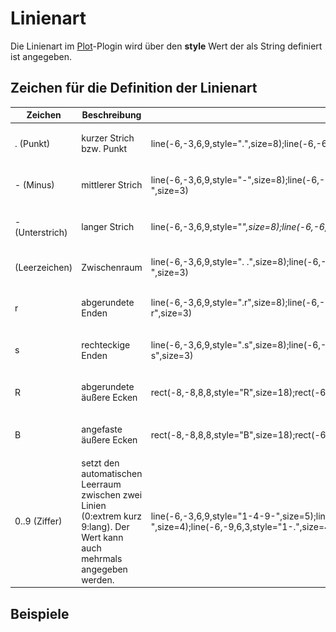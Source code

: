 # Linienart
Die Linienart im [Plot](../Plot/index.md)-Plogin wird über den **style** Wert der als String definiert ist angegeben. 

##  Zeichen für die Definition der Linienart 


| Zeichen         | Beschreibung                                                                                                                | Beispiel                                                                                                       | Graph                                                                       |
|-----------------|-----------------------------------------------------------------------------------------------------------------------------|----------------------------------------------------------------------------------------------------------------|-----------------------------------------------------------------------------|
| . (Punkt)       | kurzer Strich bzw. Punkt                                                                                                    | line(-6,-3,6,9,style=".",size=8);line(-6,-6,6,6,style="2.",size=8);line(-6,-9,6,3,style="6.",size=8)           | <br>![100px-ClipCapIt-200520-085034.PNG](100px-ClipCapIt-200520-085034.PNG) |
| - (Minus)       | mittlerer Strich                                                                                                            | line(-6,-3,6,9,style="-",size=8);line(-6,-6,6,6,style="-",size=3);line(-6,-9,6,3,style="9-",size=3)            | <br>![100px-ClipCapIt-200520-085211.PNG](100px-ClipCapIt-200520-085211.PNG) |
| - (Unterstrich) | langer Strich                                                                                                               | line(-6,-3,6,9,style="_",size=8);line(-6,-6,6,6,style="_",size=3);line(-6,-9,6,3,style="9_",size=3)            | <br>![100px-ClipCapIt-200520-085402.PNG](100px-ClipCapIt-200520-085402.PNG) |
| (Leerzeichen)   | Zwischenraum                                                                                                                | line(-6,-3,6,9,style=". .",size=8);line(-6,-6,6,6,style=". ",size=8);line(-6,-9,6,3,style="- ",size=3)         | <br>![100px-ClipCapIt-200520-085610.PNG](100px-ClipCapIt-200520-085610.PNG) |
| r               | abgerundete Enden                                                                                                           | line(-6,-3,6,9,style=".r",size=8);line(-6,-6,6,6,style="-r",size=8);line(-6,-9,6,3,style="-r",size=3)          | <br>![100px-ClipCapIt-200520-085759.PNG](100px-ClipCapIt-200520-085759.PNG) |
| s               | rechteckige Enden                                                                                                           | line(-6,-3,6,9,style=".s",size=8);line(-6,-6,6,6,style="-s",size=8);line(-6,-9,6,3,style="-s",size=3)          | <br>![100px-ClipCapIt-200520-090048.PNG](100px-ClipCapIt-200520-090048.PNG) |
| R               | abgerundete äußere Ecken                                                                                                    | rect(-8,-8,8,8,style="R",size=18);rect(-6,-6,6,6,style="R",size=8)                                             | <br>![100px-ClipCapIt-200520-182106.PNG](100px-ClipCapIt-200520-182106.PNG) |
| B               | angefaste äußere Ecken                                                                                                      | rect(-8,-8,8,8,style="B",size=18);rect(-6,-6,6,6,style="B",size=8)                                             | <br>![100px-ClipCapIt-200520-182305.PNG](100px-ClipCapIt-200520-182305.PNG) |
| 0..9 (Ziffer)   | setzt den automatischen Leerraum zwischen zwei Linien (0:extrem kurz 9:lang). Der Wert kann auch mehrmals angegeben werden. | line(-6,-3,6,9,style="1-4-9-",size=5);line(-6,-6,6,6,style="1--9--",size=4);line(-6,-9,6,3,style="1-.",size=4) | <br>![100px-ClipCapIt-200520-183040.PNG](100px-ClipCapIt-200520-183040.PNG) |


##  Beispiele 

